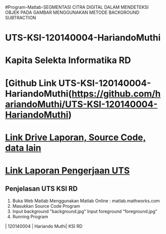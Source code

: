 #Program-Matlab-SEGMENTASI CITRA DIGITAL DALAM MENDETEKSI OBJEK PADA GAMBAR MENGGUNAKAN METODE BACKGROUND SUBTRACTION
# UTS-KSI-120140004-HariandoMuthi
# Kapita Selekta Informatika RD

# [Github Link UTS-KSI-120140004-HariandoMuthi(https://github.com/hariandoMuthi/UTS-KSI-120140004-HariandoMuthi)

# [Link Drive Laporan, Source Code, data lain](https://drive.google.com/drive/folders/1u14JEH-788Rw8WpoRyat7elAK3K3uOWO?usp=sharing)

# [Link Laporan Pengerjaan UTS](https://drive.google.com/file/d/1dE2AEkmN_ZjsIjWhiRFjY-Km8r0ghZjh/view?usp=sharing)

## Penjelasan UTS KSI RD
1. Buka Web Matlab Menggunakan Matlab Online : matlab.mathworks.com
2. Masukkan Source Code Program
3. Input background "background.jpg"
Input foreground "foreground.jpg"
4. Running Program

| 120140004 | Hariando Muthi| KSI RD
